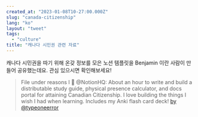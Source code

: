```yaml
---
created_at: "2023-01-08T10-27:00.000Z"
slug: "canada-citizenship"
lang: "ko"
layout: "tweet"
tags: 
  - "culture"
title: "캐나다 시민권 관련 자료"
---
```


캐나다 시민권을 따기 위해 온갖 정보를 모은 노션 템플릿을 Benjamin 이란 사람이 만들어 공유했는데요. 관심 있으시면 확인해보세요!

> File under reasons I 🖤 @NotionHQ: 
> About an hour to write and build a distributable study guide, physical presence calculator, and docs portal for attaining Canadian Citizenship. 
> I love building the things I wish I had when learning. Includes my Anki flash card deck!
> [by @typeoneerror](https://twitter.com/typeoneerror/status/1611833202569801728)